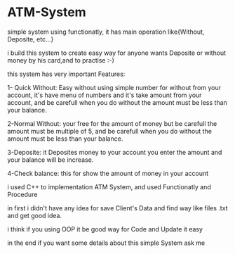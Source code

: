 # ATM-System

simple system using functionatly, it has main operation like{Without, Deposite, etc...}

i build this system to
create easy way for anyone wants Deposite or without money by his card,and to practise :-)

this system has very important Features:

1- Quick Without:
Easy without using simple number for without from your account, it's have menu of numbers and it's take amount from your account, and be carefull when you do without the amount must be less than your balance.

2-Normal Without:
your free for the amount of money but be carefull  the amount must be multiple of 5, and be carefull when you do without the amount must be less than your balance.

3-Deposite:
it Deposites money to your account you enter the amount and your balance will be increase.

4-Check balance:
this for show the amount of money in your account

i used C++ to implementation ATM System, and used Functionatly and Procedure 

in first i didn't have any idea for save Client's Data and find way like files .txt and get good idea.

i think if you using OOP it be good way for Code and Update it easy

in the end if you want some details about this simple System ask me